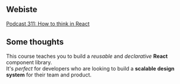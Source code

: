 ## Webiste

[Podcast 311: How to think in React](https://stackoverflow.blog/2021/02/09/podcast-311-how-to-think-in-react/)  

## Some thoughts
This course teaches you to build a *reusable* and *declarative* **React** component library.  
It's *perfect* for developers who are looking to build a **scalable design system** for their team and product.  
